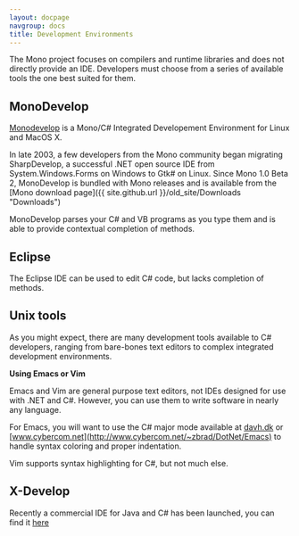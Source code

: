 ```yaml
---
layout: docpage
navgroup: docs
title: Development Environments
---
```


The Mono project focuses on compilers and runtime libraries and does not directly provide an IDE. Developers must choose from a series of available tools the one best suited for them.

MonoDevelop
-----------

[Monodevelop](http://www.monodevelop.org) is a Mono/C\# Integrated Developement Environment for Linux and MacOS X.

In late 2003, a few developers from the Mono community began migrating SharpDevelop, a successful .NET open source IDE from System.Windows.Forms on Windows to Gtk\# on Linux. Since Mono 1.0 Beta 2, MonoDevelop is bundled with Mono releases and is available from the [Mono download page]({{ site.github.url }}/old_site/Downloads "Downloads")

MonoDevelop parses your C\# and VB programs as you type them and is able to provide contextual completion of methods.

Eclipse
-------

The Eclipse IDE can be used to edit C\# code, but lacks completion of methods.

Unix tools
----------

As you might expect, there are many development tools available to C\# developers, ranging from bare-bones text editors to complex integrated development environments.

**Using Emacs or Vim**

Emacs and Vim are general purpose text editors, not IDEs designed for use with .NET and C\#. However, you can use them to write software in nearly any language.

For Emacs, you will want to use the C\# major mode available at [davh.dk](http://davh.dk/script) or [www.cybercom.net](http://www.cybercom.net/~zbrad/DotNet/Emacs) to handle syntax coloring and proper indentation.

Vim supports syntax highlighting for C\#, but not much else.

X-Develop
---------

Recently a commercial IDE for Java and C\# has been launched, you can find it [here](http://www.x-develop.com/)

